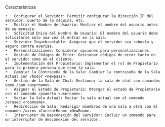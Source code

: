 Características

	•	Configurar el Servidor: Permitir configurar la dirección IP del servidor, puerto de la máquina, etc.
	•	Mostrar el Nombre de Usuario: Mostrar el nombre del usuario antes de su mensaje.
	•	Solicitud Única del Nombre de Usuario: El nombre del usuario debe solicitarse solo una vez al entrar en la sala.
	•	Servidor Inquebrantable: Asegurar que el servidor sea robusto y seguro contra averías.
	•	Personalizaciones: Considerar opciones para personalizaciones.
	•	Gestión de Códigos de Error: Gestionar códigos de error tanto en el servidor como en el cliente.
	•	Implementación del Propietario: Implementar el rol de Propietario para la primera persona que cree la sala.
	•	Cambiar la Contraseña de la Sala: Cambiar la contraseña de la Sala Actual con /hodor <newpass>.
	•	Gestión de la Sala de Chat: Gestionar la sala de chat con comandos como /ban <username>.
	•	Asignar el Estado de Propietario: Otorgar el estado de Propietario con el comando /powerto <username>.
	•	Vaciar la Sala Actual: Vaciar la sala actual con el comando /erased <roomname>.
	•	Redirección de Sala: Redirigir miembros de una sala a otra con el comando /axios <CurrentRoom> <NewRoom>.
	•	Interruptor de Desconexión del Servidor: Incluir un comando para un interruptor de desconexión del servidor.
